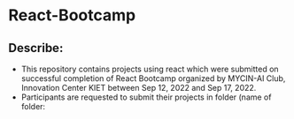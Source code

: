 # React-Bootcamp

## Describe:
<ul>
<li>This repository contains projects using react which were submitted on successful completion of React Bootcamp organized by MYCIN-AI Club, Innovation Center KIET between Sep 12, 2022 and Sep 17, 2022.</li>
<li>Participants are requested to submit their projects in folder (name of folder: <title of project> in Sentence Case) which contains a readme and all codes with all media files used.</li>
<li>Participants are expected to add their projects as folder and Title of the project in the list below as soon as possible.</li>
</ul><br><br>
<i>Keep the code/files clean and well formatted to make it easy for contributers to contribute to your project.</i>
<br>

### Official Post: 
<a href="https://www.instagram.com/p/CiSxYo7PoJn/">Instagram</a>
<br><br><br><br>
#MYCIN-AI
<br>
![MYCIN LOGO](https://user-images.githubusercontent.com/76547274/193342819-bc84f078-d7cb-4f99-aeb1-05867a7bdce3.jpg)
<br>In case of queries, contact us at <b><a href="mailto:mycin@kiet.edu">mycin@kiet.edu</a></b>.
